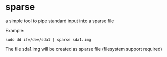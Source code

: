 # sparse
a simple tool to pipe standard input into a sparse file

Example:

```
sudo dd if=/dev/sda1 | sparse sda1.img
```

The file sda1.img will be created as sparse file (filesystem support required)
